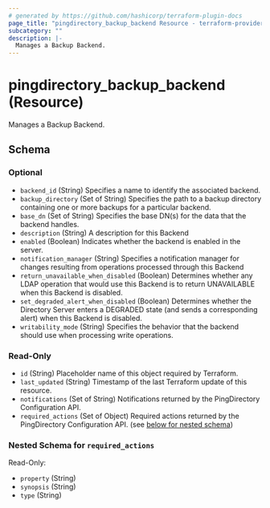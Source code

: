```yaml
---
# generated by https://github.com/hashicorp/terraform-plugin-docs
page_title: "pingdirectory_backup_backend Resource - terraform-provider-pingdirectory"
subcategory: ""
description: |-
  Manages a Backup Backend.
---
```


# pingdirectory_backup_backend (Resource)

Manages a Backup Backend.



<!-- schema generated by tfplugindocs -->
## Schema

### Optional

- `backend_id` (String) Specifies a name to identify the associated backend.
- `backup_directory` (Set of String) Specifies the path to a backup directory containing one or more backups for a particular backend.
- `base_dn` (Set of String) Specifies the base DN(s) for the data that the backend handles.
- `description` (String) A description for this Backend
- `enabled` (Boolean) Indicates whether the backend is enabled in the server.
- `notification_manager` (String) Specifies a notification manager for changes resulting from operations processed through this Backend
- `return_unavailable_when_disabled` (Boolean) Determines whether any LDAP operation that would use this Backend is to return UNAVAILABLE when this Backend is disabled.
- `set_degraded_alert_when_disabled` (Boolean) Determines whether the Directory Server enters a DEGRADED state (and sends a corresponding alert) when this Backend is disabled.
- `writability_mode` (String) Specifies the behavior that the backend should use when processing write operations.

### Read-Only

- `id` (String) Placeholder name of this object required by Terraform.
- `last_updated` (String) Timestamp of the last Terraform update of this resource.
- `notifications` (Set of String) Notifications returned by the PingDirectory Configuration API.
- `required_actions` (Set of Object) Required actions returned by the PingDirectory Configuration API. (see [below for nested schema](#nestedatt--required_actions))

<a id="nestedatt--required_actions"></a>
### Nested Schema for `required_actions`

Read-Only:

- `property` (String)
- `synopsis` (String)
- `type` (String)


